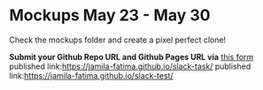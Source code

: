 # Mockups May 23 - May 30

Check the mockups folder and create a pixel perfect clone! 

**Submit your Github Repo URL and Github Pages URL via**  [this form](https://forms.gle/hpnwWht8xTLjqHnH8)
published link:https://jamila-fatima.github.io/slack-task/
published link:https://jamila-fatima.github.io/slack-test/
